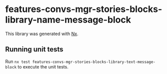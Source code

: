 # features-convs-mgr-stories-blocks-library-name-message-block

This library was generated with [Nx](https://nx.dev).

## Running unit tests

Run `nx test features-convs-mgr-stories-blocks-library-text-message-block` to execute the unit tests.